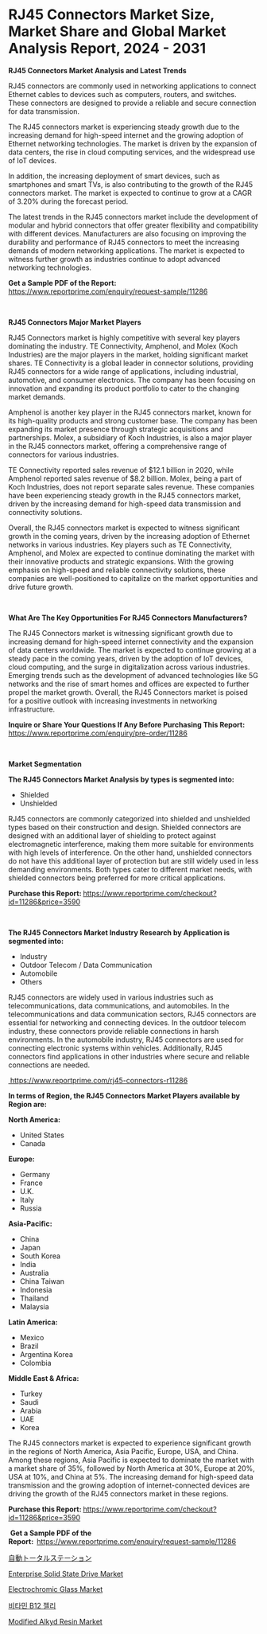 <p><h1>RJ45 Connectors Market Size, Market Share and Global Market Analysis Report, 2024 - 2031</h1></p><p><strong>RJ45 Connectors Market Analysis and Latest Trends</strong></p>
<p><p>RJ45 connectors are commonly used in networking applications to connect Ethernet cables to devices such as computers, routers, and switches. These connectors are designed to provide a reliable and secure connection for data transmission.</p><p>The RJ45 connectors market is experiencing steady growth due to the increasing demand for high-speed internet and the growing adoption of Ethernet networking technologies. The market is driven by the expansion of data centers, the rise in cloud computing services, and the widespread use of IoT devices.</p><p>In addition, the increasing deployment of smart devices, such as smartphones and smart TVs, is also contributing to the growth of the RJ45 connectors market. The market is expected to continue to grow at a CAGR of 3.20% during the forecast period.</p><p>The latest trends in the RJ45 connectors market include the development of modular and hybrid connectors that offer greater flexibility and compatibility with different devices. Manufacturers are also focusing on improving the durability and performance of RJ45 connectors to meet the increasing demands of modern networking applications. The market is expected to witness further growth as industries continue to adopt advanced networking technologies.</p></p>
<p><strong>Get a Sample PDF of the Report:&nbsp;</strong> <a href="https://www.reportprime.com/enquiry/request-sample/11286">https://www.reportprime.com/enquiry/request-sample/11286</a></p>
<p>&nbsp;</p>
<p><strong>RJ45 Connectors Major Market Players</strong></p>
<p><p>RJ45 Connectors market is highly competitive with several key players dominating the industry. TE Connectivity, Amphenol, and Molex (Koch Industries) are the major players in the market, holding significant market shares. TE Connectivity is a global leader in connector solutions, providing RJ45 connectors for a wide range of applications, including industrial, automotive, and consumer electronics. The company has been focusing on innovation and expanding its product portfolio to cater to the changing market demands.</p><p>Amphenol is another key player in the RJ45 connectors market, known for its high-quality products and strong customer base. The company has been expanding its market presence through strategic acquisitions and partnerships. Molex, a subsidiary of Koch Industries, is also a major player in the RJ45 connectors market, offering a comprehensive range of connectors for various industries.</p><p>TE Connectivity reported sales revenue of $12.1 billion in 2020, while Amphenol reported sales revenue of $8.2 billion. Molex, being a part of Koch Industries, does not report separate sales revenue. These companies have been experiencing steady growth in the RJ45 connectors market, driven by the increasing demand for high-speed data transmission and connectivity solutions.</p><p>Overall, the RJ45 connectors market is expected to witness significant growth in the coming years, driven by the increasing adoption of Ethernet networks in various industries. Key players such as TE Connectivity, Amphenol, and Molex are expected to continue dominating the market with their innovative products and strategic expansions. With the growing emphasis on high-speed and reliable connectivity solutions, these companies are well-positioned to capitalize on the market opportunities and drive future growth.</p></p>
<p>&nbsp;</p>
<p><strong>What Are The Key Opportunities For RJ45 Connectors Manufacturers?</strong></p>
<p><p>The RJ45 Connectors market is witnessing significant growth due to increasing demand for high-speed internet connectivity and the expansion of data centers worldwide. The market is expected to continue growing at a steady pace in the coming years, driven by the adoption of IoT devices, cloud computing, and the surge in digitalization across various industries. Emerging trends such as the development of advanced technologies like 5G networks and the rise of smart homes and offices are expected to further propel the market growth. Overall, the RJ45 Connectors market is poised for a positive outlook with increasing investments in networking infrastructure.</p></p>
<p><strong>Inquire or Share Your Questions If Any Before Purchasing This Report:</strong> <a href="https://www.reportprime.com/enquiry/pre-order/11286">https://www.reportprime.com/enquiry/pre-order/11286</a></p>
<p>&nbsp;</p>
<p><strong>Market Segmentation</strong></p>
<p><strong>The RJ45 Connectors Market Analysis by types is segmented into:</strong></p>
<p><ul><li>Shielded</li><li>Unshielded</li></ul></p>
<p><p>RJ45 connectors are commonly categorized into shielded and unshielded types based on their construction and design. Shielded connectors are designed with an additional layer of shielding to protect against electromagnetic interference, making them more suitable for environments with high levels of interference. On the other hand, unshielded connectors do not have this additional layer of protection but are still widely used in less demanding environments. Both types cater to different market needs, with shielded connectors being preferred for more critical applications.</p></p>
<p><strong>Purchase this Report:&nbsp;</strong><a href="https://www.reportprime.com/checkout?id=11286&price=3590">https://www.reportprime.com/checkout?id=11286&price=3590</a></p>
<p>&nbsp;</p>
<p><strong>The RJ45 Connectors Market Industry Research by Application is segmented into:</strong></p>
<p><ul><li>Industry</li><li>Outdoor Telecom / Data Communication</li><li>Automobile</li><li>Others</li></ul></p>
<p><p>RJ45 connectors are widely used in various industries such as telecommunications, data communications, and automobiles. In the telecommunications and data communication sectors, RJ45 connectors are essential for networking and connecting devices. In the outdoor telecom industry, these connectors provide reliable connections in harsh environments. In the automobile industry, RJ45 connectors are used for connecting electronic systems within vehicles. Additionally, RJ45 connectors find applications in other industries where secure and reliable connections are needed.</p></p>
<p><a href="https://www.reportprime.com/rj45-connectors-r11286">&nbsp;https://www.reportprime.com/rj45-connectors-r11286</a></p>
<p><strong>In terms of Region, the RJ45 Connectors Market Players available by Region are:</strong></p>
<p>
    <p> <strong> North America: </strong>
        <ul>
            <li>United States</li>
            <li>Canada</li>
        </ul>
        </p> 
    <p> <strong> Europe: </strong>
        <ul>
            <li>Germany</li>
            <li>France</li>
            <li>U.K.</li>
            <li>Italy</li>
            <li>Russia</li>
        </ul>
        </p> 
    <p> <strong> Asia-Pacific: </strong>
        <ul>
            <li>China</li>
            <li>Japan</li>
            <li>South Korea</li>
            <li>India</li>
            <li>Australia</li>
            <li>China Taiwan</li>
            <li>Indonesia</li>
            <li>Thailand</li>
            <li>Malaysia</li>
        </ul>
        </p> 
    <p> <strong> Latin America: </strong>
        <ul>
            <li>Mexico</li>
            <li>Brazil</li>
            <li>Argentina Korea</li>
            <li>Colombia</li>
        </ul>
        </p> 
    <p> <strong> Middle East & Africa: </strong>
        <ul>
            <li>Turkey</li>
            <li>Saudi</li>
            <li>Arabia</li>
            <li>UAE</li>
            <li>Korea</li>
        </ul>
    </p>
    </p>
<p><p>The RJ45 connectors market is expected to experience significant growth in the regions of North America, Asia Pacific, Europe, USA, and China. Among these regions, Asia Pacific is expected to dominate the market with a market share of 35%, followed by North America at 30%, Europe at 20%, USA at 10%, and China at 5%. The increasing demand for high-speed data transmission and the growing adoption of internet-connected devices are driving the growth of the RJ45 connectors market in these regions.</p></p>
<p><strong>Purchase this Report: </strong><a href="https://www.reportprime.com/checkout?id=11286&price=3590">https://www.reportprime.com/checkout?id=11286&price=3590</a></p>
<p>&nbsp;<strong>Get a Sample PDF of the Report:&nbsp;&nbsp;</strong><a href="https://www.reportprime.com/enquiry/request-sample/11286">https://www.reportprime.com/enquiry/request-sample/11286</a></p>
<p><strong></strong></p>
<p><p><a href="https://medium.com/@nayelibosco2023/%E8%87%AA%E5%8B%95%E3%83%88%E3%83%BC%E3%82%BF%E3%83%AB%E3%82%B9%E3%83%86%E3%83%BC%E3%82%B7%E3%83%A7%E3%83%B3%E5%B8%82%E5%A0%B4%E3%81%AF-%E5%B8%82%E5%A0%B4%E3%82%B7%E3%82%A7%E3%82%A2-%E3%82%B5%E3%82%A4%E3%82%BA-%E3%81%8A%E3%82%88%E3%81%B32031%E5%B9%B4%E3%81%BE%E3%81%A7%E3%81%AE%E4%BA%88%E6%B8%AC%E3%81%BE%E3%81%A7%E3%82%92%E4%B8%AD%E5%BF%83%E3%81%AB%E7%84%A6%E7%82%B9%E3%82%92%E5%BD%93%E3%81%A6%E3%81%A6%E3%81%84%E3%81%BE%E3%81%99-51872e6d41fe">自動トータルステーション</a></p><p><a href="https://github.com/RickHolmes3/Market-Research-Report-List-4/blob/main/enterprise-solid-state-drive-market.md">Enterprise Solid State Drive Market</a></p><p><a href="https://www.linkedin.com/pulse/global-electrochromic-glass-market-size-trends-insights-projections-xdqwf?trackingId=uy1JaMF0gunPxqP2plhD%2Fw%3D%3D">Electrochromic Glass Market</a></p><p><a href="https://github.com/crfsywufhm81415/Market-Research-Report-List-1/blob/main/811706224016.md">비타민 B12 젤리</a></p><p><a href="https://www.linkedin.com/pulse/modified-alkyd-resin-market-growth-trends-covid-19-impact-forecasts-6ifqf?trackingId=SQ6JwoUWkNHTtVo0M1DvGg%3D%3D">Modified Alkyd Resin Market</a></p></p>